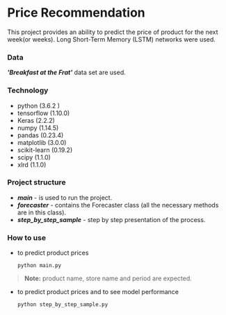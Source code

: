 # Price Recommendation 
This project provides an ability to predict the price of product for the next week(or weeks). Long Short-Term Memory (LSTM) networks were used.

### Data 
***'Breakfast at the Frat'***  data set are used.

### Technology
- python (3.6.2 )
- tensorflow (1.10.0)
- Keras (2.2.2)
- numpy (1.14.5)
- pandas (0.23.4)
- matplotlib (3.0.0)
- scikit-learn (0.19.2)
- scipy (1.1.0)
- xlrd (1.1.0)

### Project structure
- ***main*** - is used to run the project.
- ***forecaster*** - contains the Forecaster class (all the necessary methods are in this class).
- ***step_by_step_sample*** - step by step presentation of the process. 

### How to use
- to predict product prices
    ```
    python main.py
    ```
>**Note:** product name, store name and period are expected.
- to predict product prices and to see model performance
    ```
    python step_by_step_sample.py
    ```
